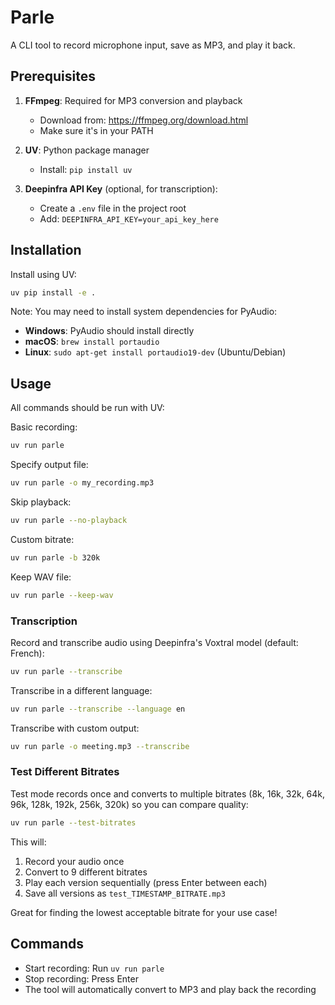 # Parle

A CLI tool to record microphone input, save as MP3, and play it back.

## Prerequisites

1. **FFmpeg**: Required for MP3 conversion and playback
   - Download from: https://ffmpeg.org/download.html
   - Make sure it's in your PATH

2. **UV**: Python package manager
   - Install: `pip install uv`

3. **Deepinfra API Key** (optional, for transcription):
   - Create a `.env` file in the project root
   - Add: `DEEPINFRA_API_KEY=your_api_key_here`

## Installation

Install using UV:

```bash
uv pip install -e .
```

Note: You may need to install system dependencies for PyAudio:
- **Windows**: PyAudio should install directly
- **macOS**: `brew install portaudio`
- **Linux**: `sudo apt-get install portaudio19-dev` (Ubuntu/Debian)

## Usage

All commands should be run with UV:

Basic recording:
```bash
uv run parle
```

Specify output file:
```bash
uv run parle -o my_recording.mp3
```

Skip playback:
```bash
uv run parle --no-playback
```

Custom bitrate:
```bash
uv run parle -b 320k
```

Keep WAV file:
```bash
uv run parle --keep-wav
```

### Transcription

Record and transcribe audio using Deepinfra's Voxtral model (default: French):
```bash
uv run parle --transcribe
```

Transcribe in a different language:
```bash
uv run parle --transcribe --language en
```

Transcribe with custom output:
```bash
uv run parle -o meeting.mp3 --transcribe
```

### Test Different Bitrates

Test mode records once and converts to multiple bitrates (8k, 16k, 32k, 64k, 96k, 128k, 192k, 256k, 320k) so you can compare quality:

```bash
uv run parle --test-bitrates
```

This will:
1. Record your audio once
2. Convert to 9 different bitrates
3. Play each version sequentially (press Enter between each)
4. Save all versions as `test_TIMESTAMP_BITRATE.mp3`

Great for finding the lowest acceptable bitrate for your use case!

## Commands

- Start recording: Run `uv run parle`
- Stop recording: Press Enter
- The tool will automatically convert to MP3 and play back the recording